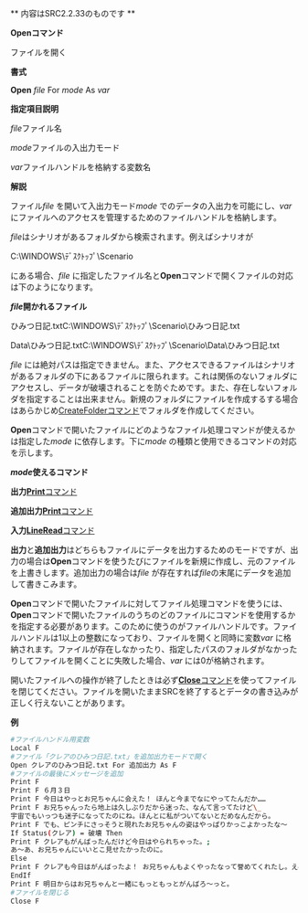 ** 内容はSRC2.2.33のものです **

**Openコマンド**

ファイルを開く

**書式**

**Open** *file* For *mode* As *var*

**指定項目説明**

*file*ファイル名

*mode*ファイルの入出力モード

*var*ファイルハンドルを格納する変数名

**解説**

ファイル*file* を開いて入出力モード*mode* でのデータの入出力を可能にし、*var* にファイルへのアクセスを管理するためのファイルハンドルを格納します。

*file*はシナリオがあるフォルダから検索されます。例えばシナリオが

C:\WINDOWS\ﾃﾞｽｸﾄｯﾌﾟ\Scenario

にある場合、*file* に指定したファイル名と**Open**コマンドで開くファイルの対応は下のようになります。

***file*開かれるファイル**

ひみつ日記.txtC:\WINDOWS\ﾃﾞｽｸﾄｯﾌﾟ\Scenario\ひみつ日記.txt

Data\ひみつ日記.txtC:\WINDOWS\ﾃﾞｽｸﾄｯﾌﾟ\Scenario\Data\ひみつ日記.txt

*file* には絶対パスは指定できません。また、アクセスできるファイルはシナリオがあるフォルダの下にあるファイルに限られます。これは関係のないフォルダにアクセスし、データが破壊されることを防ぐためです。また、存在しないフォルダを指定することは出来ません。新規のフォルダにファイルを作成するする場合はあらかじめ[CreateFolderコマンド](CreateFolderコマンド.md)でフォルダを作成してください。

**Open**コマンドで開いたファイルにどのようなファイル処理コマンドが使えるかは指定した*mode* に依存します。下に*mode* の種類と使用できるコマンドの対応を示します。

***mode*使えるコマンド**

**出力**[**Print**コマンド](Printコマンド.md)

**追加出力**[**Print**コマンド](Printコマンド.md)

**入力**[**LineRead**コマンド](LineReadコマンド.md)

**出力**と**追加出力**はどちらもファイルにデータを出力するためのモードですが、出力の場合は**Open**コマンドを使うたびにファイルを新規に作成し、元のファイルを上書きします。追加出力の場合は*file* が存在すれば*file*の末尾にデータを追加して書きこみます。

**Open**コマンドで開いたファイルに対してファイル処理コマンドを使うには、**Open**コマンドで開いたファイルのうちのどのファイルにコマンドを使用するかを指定する必要があります。このために使うのがファイルハンドルです。ファイルハンドルは1以上の整数になっており、ファイルを開くと同時に変数*var* に格納されます。ファイルが存在しなかったり、指定したパスのフォルダがなかったりしてファイルを開くことに失敗した場合、*var* には0が格納されます。

開いたファイルへの操作が終了したときは必ず[**Close**コマンド](Closeコマンド.md)を使ってファイルを閉じてください。ファイルを開いたままSRCを終了するとデータの書き込みが正しく行えないことがあります。

**例**
```sh
#ファイルハンドル用変数
Local F
#ファイル「クレアのひみつ日記.txt」を追加出力モードで開く
Open クレアのひみつ日記.txt For 追加出力 As F
#ファイルの最後にメッセージを追加
Print F
Print F ６月３日
Print F 今日はやっとお兄ちゃんに会えた！ ほんと今までなにやってたんだか……
Print F お兄ちゃんったら地上は久しぶりだから迷った、なんて言ってたけど\_
宇宙でもいっつも迷子になってたのにね。ほんとに私がついてないとだめなんだから。
Print F でも、ピンチにさっそうと現れたお兄ちゃんの姿はやっぱりかっこよかったな～
If Status(クレア) = 破壊 Then
Print F クレアもがんばったんだけど今日はやられちゃった。;
あ～あ、お兄ちゃんにいいとこ見せたかったのに。
Else
Print F クレアも今日はがんばったよ！ お兄ちゃんもよくやったなって誉めてくれたし。えへへ。
EndIf
Print F 明日からはお兄ちゃんと一緒にもっともっとがんばろ～っと。
#ファイルを閉じる
Close F
```

